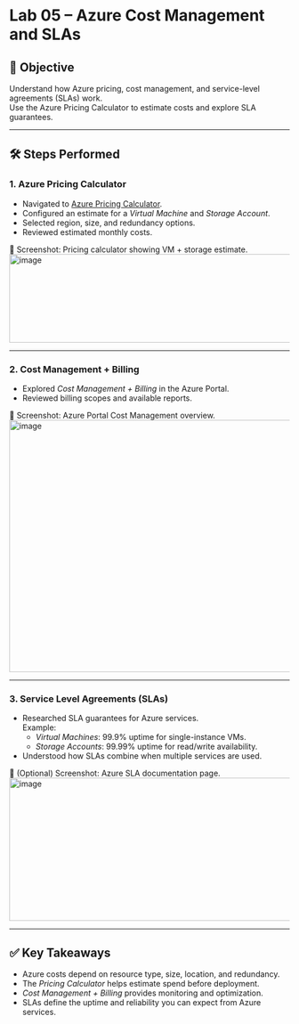 # Lab 05 – Azure Cost Management and SLAs

## 🎯 Objective
Understand how Azure pricing, cost management, and service-level agreements (SLAs) work.  
Use the Azure Pricing Calculator to estimate costs and explore SLA guarantees.

---

## 🛠️ Steps Performed

### 1. Azure Pricing Calculator
- Navigated to [Azure Pricing Calculator](https://azure.microsoft.com/pricing/calculator/).
- Configured an estimate for a *Virtual Machine* and *Storage Account*.
- Selected region, size, and redundancy options.
- Reviewed estimated monthly costs.

📸 Screenshot: Pricing calculator showing VM + storage estimate.  
<img width="940" height="159" alt="image" src="https://github.com/user-attachments/assets/04bd8b97-b1ed-4fd0-8986-9718a060bf2c" />

---

### 2. Cost Management + Billing
- Explored *Cost Management + Billing* in the Azure Portal.
- Reviewed billing scopes and available reports.

📸 Screenshot: Azure Portal Cost Management overview.  
<img width="940" height="453" alt="image" src="https://github.com/user-attachments/assets/45001af5-594e-4ba9-b167-109404bd018b" />


---

### 3. Service Level Agreements (SLAs)
- Researched SLA guarantees for Azure services.  
  Example:  
  - *Virtual Machines*: 99.9% uptime for single-instance VMs.  
  - *Storage Accounts*: 99.99% uptime for read/write availability.  
- Understood how SLAs combine when multiple services are used.

📸 (Optional) Screenshot: Azure SLA documentation page.  
<img width="940" height="257" alt="image" src="https://github.com/user-attachments/assets/297abcae-51b7-4db1-b210-66bd0c3c788a" />


---

## ✅ Key Takeaways
- Azure costs depend on resource type, size, location, and redundancy.  
- The *Pricing Calculator* helps estimate spend before deployment.  
- *Cost Management + Billing* provides monitoring and optimization.  
- SLAs define the uptime and reliability you can expect from Azure services.

